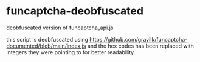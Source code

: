 # funcaptcha-deobfuscated
deobfuscated version of funcaptcha_api.js

this script is deobfuscated using https://github.com/gravilk/funcaptcha-documented/blob/main/index.js
and the hex codes has been replaced with integers they were pointing to for better readability.
